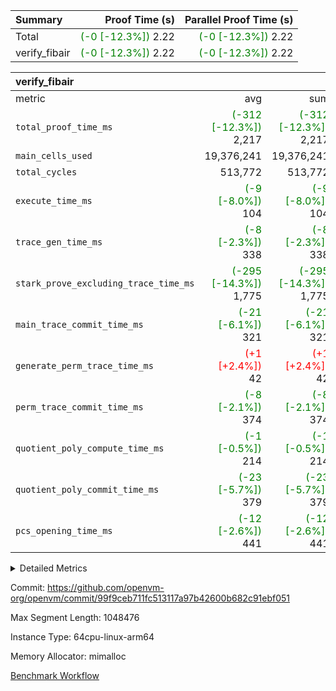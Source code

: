 | Summary | Proof Time (s) | Parallel Proof Time (s) |
|:---|---:|---:|
| Total | <span style='color: green'>(-0 [-12.3%])</span> 2.22 | <span style='color: green'>(-0 [-12.3%])</span> 2.22 |
| verify_fibair | <span style='color: green'>(-0 [-12.3%])</span> 2.22 | <span style='color: green'>(-0 [-12.3%])</span> 2.22 |


| verify_fibair |||||
|:---|---:|---:|---:|---:|
|metric|avg|sum|max|min|
| `total_proof_time_ms ` | <span style='color: green'>(-312 [-12.3%])</span> 2,217 | <span style='color: green'>(-312 [-12.3%])</span> 2,217 | <span style='color: green'>(-312 [-12.3%])</span> 2,217 | <span style='color: green'>(-312 [-12.3%])</span> 2,217 |
| `main_cells_used     ` |  19,376,241 |  19,376,241 |  19,376,241 |  19,376,241 |
| `total_cycles        ` |  513,772 |  513,772 |  513,772 |  513,772 |
| `execute_time_ms     ` | <span style='color: green'>(-9 [-8.0%])</span> 104 | <span style='color: green'>(-9 [-8.0%])</span> 104 | <span style='color: green'>(-9 [-8.0%])</span> 104 | <span style='color: green'>(-9 [-8.0%])</span> 104 |
| `trace_gen_time_ms   ` | <span style='color: green'>(-8 [-2.3%])</span> 338 | <span style='color: green'>(-8 [-2.3%])</span> 338 | <span style='color: green'>(-8 [-2.3%])</span> 338 | <span style='color: green'>(-8 [-2.3%])</span> 338 |
| `stark_prove_excluding_trace_time_ms` | <span style='color: green'>(-295 [-14.3%])</span> 1,775 | <span style='color: green'>(-295 [-14.3%])</span> 1,775 | <span style='color: green'>(-295 [-14.3%])</span> 1,775 | <span style='color: green'>(-295 [-14.3%])</span> 1,775 |
| `main_trace_commit_time_ms` | <span style='color: green'>(-21 [-6.1%])</span> 321 | <span style='color: green'>(-21 [-6.1%])</span> 321 | <span style='color: green'>(-21 [-6.1%])</span> 321 | <span style='color: green'>(-21 [-6.1%])</span> 321 |
| `generate_perm_trace_time_ms` | <span style='color: red'>(+1 [+2.4%])</span> 42 | <span style='color: red'>(+1 [+2.4%])</span> 42 | <span style='color: red'>(+1 [+2.4%])</span> 42 | <span style='color: red'>(+1 [+2.4%])</span> 42 |
| `perm_trace_commit_time_ms` | <span style='color: green'>(-8 [-2.1%])</span> 374 | <span style='color: green'>(-8 [-2.1%])</span> 374 | <span style='color: green'>(-8 [-2.1%])</span> 374 | <span style='color: green'>(-8 [-2.1%])</span> 374 |
| `quotient_poly_compute_time_ms` | <span style='color: green'>(-1 [-0.5%])</span> 214 | <span style='color: green'>(-1 [-0.5%])</span> 214 | <span style='color: green'>(-1 [-0.5%])</span> 214 | <span style='color: green'>(-1 [-0.5%])</span> 214 |
| `quotient_poly_commit_time_ms` | <span style='color: green'>(-23 [-5.7%])</span> 379 | <span style='color: green'>(-23 [-5.7%])</span> 379 | <span style='color: green'>(-23 [-5.7%])</span> 379 | <span style='color: green'>(-23 [-5.7%])</span> 379 |
| `pcs_opening_time_ms ` | <span style='color: green'>(-12 [-2.6%])</span> 441 | <span style='color: green'>(-12 [-2.6%])</span> 441 | <span style='color: green'>(-12 [-2.6%])</span> 441 | <span style='color: green'>(-12 [-2.6%])</span> 441 |



<details>
<summary>Detailed Metrics</summary>

|  | verify_program_compile_ms | total_cells | stark_prove_excluding_trace_time_ms | quotient_poly_compute_time_ms | quotient_poly_commit_time_ms | perm_trace_commit_time_ms | pcs_opening_time_ms | main_trace_commit_time_ms |
| --- | --- | --- | --- | --- | --- | --- | --- |
|  | 5 | 65,536 | 66 | 3 | 13 | 0 | 36 | 13 | 

| air_name | rows | quotient_deg | main_cols | interactions | constraints | cells |
| --- | --- | --- | --- | --- | --- | --- |
| AccessAdapterAir<2> |  | 4 |  | 5 | 12 |  | 
| AccessAdapterAir<4> |  | 4 |  | 5 | 12 |  | 
| AccessAdapterAir<8> |  | 4 |  | 5 | 12 |  | 
| FibonacciAir | 32,768 | 1 | 2 |  | 5 | 65,536 | 
| FriReducedOpeningAir |  | 4 |  | 31 | 53 |  | 
| NativePoseidon2Air<BabyBearParameters>, 1> |  | 4 |  | 176 | 590 |  | 
| PhantomAir |  | 4 |  | 3 | 4 |  | 
| ProgramAir |  | 1 |  | 1 | 4 |  | 
| VariableRangeCheckerAir |  | 1 |  | 1 | 4 |  | 
| VmAirWrapper<BranchNativeAdapterAir, BranchEqualCoreAir<1> |  | 2 |  | 11 | 23 |  | 
| VmAirWrapper<JalNativeAdapterAir, JalCoreAir> |  | 4 |  | 7 | 6 |  | 
| VmAirWrapper<NativeAdapterAir<2, 0>, PublicValuesCoreAir> |  | 4 |  | 11 | 22 |  | 
| VmAirWrapper<NativeAdapterAir<2, 1>, FieldArithmeticCoreAir> |  | 4 |  | 15 | 23 |  | 
| VmAirWrapper<NativeLoadStoreAdapterAir<1>, NativeLoadStoreCoreAir<1> |  | 4 |  | 15 | 20 |  | 
| VmAirWrapper<NativeLoadStoreAdapterAir<4>, NativeLoadStoreCoreAir<4> |  | 4 |  | 15 | 20 |  | 
| VmAirWrapper<NativeVectorizedAdapterAir<4>, FieldExtensionCoreAir> |  | 4 |  | 15 | 23 |  | 
| VmConnectorAir |  | 4 |  | 3 | 8 |  | 
| VolatileBoundaryAir |  | 4 |  | 4 | 16 |  | 

| group | trace_gen_time_ms | total_proof_time_ms | total_cycles | total_cells | stark_prove_excluding_trace_time_ms | quotient_poly_compute_time_ms | quotient_poly_commit_time_ms | perm_trace_commit_time_ms | pcs_opening_time_ms | main_trace_commit_time_ms | main_cells_used | generate_perm_trace_time_ms | execute_time_ms |
| --- | --- | --- | --- | --- | --- | --- | --- | --- | --- | --- | --- | --- | --- |
| verify_fibair | 338 | 2,217 | 513,772 | 50,170,008 | 1,775 | 214 | 379 | 374 | 441 | 321 | 19,376,241 | 42 | 104 | 

| group | air_name | rows | prep_cols | perm_cols | main_cols | cells |
| --- | --- | --- | --- | --- | --- | --- |
| verify_fibair | AccessAdapterAir<2> | 65,536 |  | 16 | 11 | 1,769,472 | 
| verify_fibair | AccessAdapterAir<4> | 32,768 |  | 16 | 13 | 950,272 | 
| verify_fibair | AccessAdapterAir<8> | 128 |  | 16 | 17 | 4,224 | 
| verify_fibair | FriReducedOpeningAir | 1,024 |  | 36 | 26 | 63,488 | 
| verify_fibair | NativePoseidon2Air<BabyBearParameters>, 1> | 16,384 |  | 356 | 399 | 12,369,920 | 
| verify_fibair | PhantomAir | 16,384 |  | 8 | 6 | 229,376 | 
| verify_fibair | ProgramAir | 8,192 |  | 8 | 10 | 147,456 | 
| verify_fibair | VariableRangeCheckerAir | 262,144 | 2 | 8 | 1 | 2,359,296 | 
| verify_fibair | VmAirWrapper<BranchNativeAdapterAir, BranchEqualCoreAir<1> | 131,072 |  | 28 | 23 | 6,684,672 | 
| verify_fibair | VmAirWrapper<JalNativeAdapterAir, JalCoreAir> | 16,384 |  | 12 | 10 | 360,448 | 
| verify_fibair | VmAirWrapper<NativeAdapterAir<2, 1>, FieldArithmeticCoreAir> | 262,144 |  | 20 | 30 | 13,107,200 | 
| verify_fibair | VmAirWrapper<NativeLoadStoreAdapterAir<1>, NativeLoadStoreCoreAir<1> | 131,072 |  | 36 | 25 | 7,995,392 | 
| verify_fibair | VmAirWrapper<NativeLoadStoreAdapterAir<4>, NativeLoadStoreCoreAir<4> | 16,384 |  | 36 | 34 | 1,146,880 | 
| verify_fibair | VmAirWrapper<NativeVectorizedAdapterAir<4>, FieldExtensionCoreAir> | 8,192 |  | 20 | 40 | 491,520 | 
| verify_fibair | VmConnectorAir | 2 | 1 | 8 | 4 | 24 | 
| verify_fibair | VolatileBoundaryAir | 131,072 |  | 8 | 11 | 2,490,368 | 

</details>


Commit: https://github.com/openvm-org/openvm/commit/99f9ceb711fc513117a97b42600b682c91ebf051

Max Segment Length: 1048476

Instance Type: 64cpu-linux-arm64

Memory Allocator: mimalloc

[Benchmark Workflow](https://github.com/openvm-org/openvm/actions/runs/12961185860)
